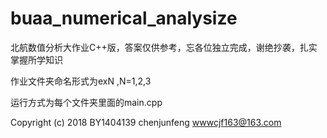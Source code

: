 # buaa_numerical_analysize

北航数值分析大作业C++版，答案仅供参考，忘各位独立完成，谢绝抄袭，扎实掌握所学知识

作业文件夹命名形式为exN ,N=1,2,3

运行方式为每个文件夹里面的main.cpp 

Copyright (c) 2018 BY1404139 chenjunfeng <wwwcjf163@163.com>
